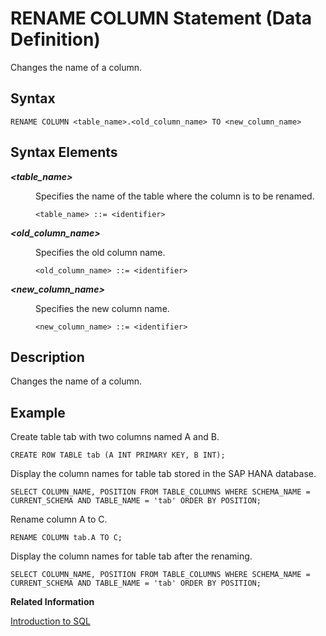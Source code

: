<!-- loio20fb2b8b7519101499d2c6bd37c81b32 -->

# RENAME COLUMN Statement \(Data Definition\)

Changes the name of a column.



<a name="loio20fb2b8b7519101499d2c6bd37c81b32__sql_rename_column_1sql_rename_column_syntax"/>

## Syntax

```
RENAME COLUMN <table_name>.<old_column_name> TO <new_column_name>
```



<a name="loio20fb2b8b7519101499d2c6bd37c81b32__sql_rename_column_1sql_rename_column_syntax_elements"/>

## Syntax Elements


<dl>
<dt><b>

*<table\_name\>*

</b></dt>
<dd>

Specifies the name of the table where the column is to be renamed.

```
<table_name> ::= <identifier>
```



</dd><dt><b>

*<old\_column\_name\>*

</b></dt>
<dd>

Specifies the old column name.

```
<old_column_name> ::= <identifier>
```



</dd><dt><b>

*<new\_column\_name\>*

</b></dt>
<dd>

Specifies the new column name.

```
<new_column_name> ::= <identifier>
```



</dd>
</dl>



<a name="loio20fb2b8b7519101499d2c6bd37c81b32__sql_rename_column_1sql_rename_column_description"/>

## Description

Changes the name of a column.



<a name="loio20fb2b8b7519101499d2c6bd37c81b32__sql_rename_column_1sql_rename_column_examples"/>

## Example

Create table tab with two columns named A and B.

```
CREATE ROW TABLE tab (A INT PRIMARY KEY, B INT);
```

Display the column names for table tab stored in the SAP HANA database.

```
SELECT COLUMN_NAME, POSITION FROM TABLE_COLUMNS WHERE SCHEMA_NAME = CURRENT_SCHEMA AND TABLE_NAME = 'tab' ORDER BY POSITION;
```

Rename column A to C.

```
RENAME COLUMN tab.A TO C;
```

Display the column names for table tab after the renaming.

```
SELECT COLUMN_NAME, POSITION FROM TABLE_COLUMNS WHERE SCHEMA_NAME = CURRENT_SCHEMA AND TABLE_NAME = 'tab' ORDER BY POSITION;
```

**Related Information**  


[Introduction to SQL](../introduction-to-sql-209f502.md "This chapter describes the SAP HANA database implementation of Structured Query Language (SQL).")

